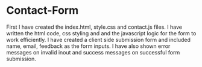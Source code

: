 # Contact-Form
First I have created the index.html, style.css and contact.js files. I have written the html code, css styling and and the javascript logic for the form to work efficiently. I have created a client side submission form and included name, email, feedback as the form inputs. I have also shown error messages on invalid inout and success messages on successful form submission.
